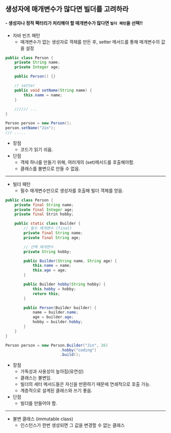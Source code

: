## 생성자에 매개변수가 많다면 빌더를 고려하라

#### - 생성자나 정적 팩터리가 처리해야 할 매개변수가 많다면 `빌더 패턴`을 선택!!

* 자바 빈즈 패턴
    * 매개변수가 없는 생성자로 객체를 만든 후, setter 메서드를 통해 매개변수의 값을 설정
```java
public class Person {
    private String name;
    private Integer age;

    public Person() {}

    // setter
    public void setName(String name) { 
        this.name = name;
    }
    
    ////// ... 
}

Person person = new Person();
person.setName("Jin");
/// .....
```
  * 장점 
    * 코드가 읽기 쉬움.
  * 단점
    * 객체 하나를 만들기 위해, 여러개의 (set)메서드를 호출해야함.
    * 클래스를 불변으로 만들 수 없음.
---
* 빌더 패턴
    * 필수 매개변수만으로 생성자를 호출해 빌더 객체를 얻음.
```java
public class Person {
    private final String name;
    private final Integer age;
    private final Strin hobby;

    public static class Builder {
        // 필수 매개변수 (final)
        private final String name;
        private final String age;

        // 선택 매개변수
        private String hobby;

        public Builder(String name, String age) {
            this.name = name;
            this.age = age;
        }

        public Builder hobby(String hobby) {
            this.hobby = hobby;
            return this;
        }

        public Person(Builder builder) {
            name = builder.name;
            age = builder.age;
            hobby = builder.hobby;
        } 
    }
}

Person person = new Person.Builder("Jin", 26)
                        .hobby("coding")
                        .build();
```
  * 장점
    * 가독성과 사용성이 높아짐(유연성)
    * 클래스는 불변임.
    * 빌더의 세터 메서드들은 자신을 반환하기 때문에 연쇄적으로 호출 가능. 
    * 계층적으로 설계된 클래스와 쓰기 좋음.
  * 단점
    * 빌더를 만들어야 함.   
--- 
* 불변 클래스 (immutable class)
    * 인스턴스가 한번 생성되면 그 값을 변경할 수 없는 클래스
